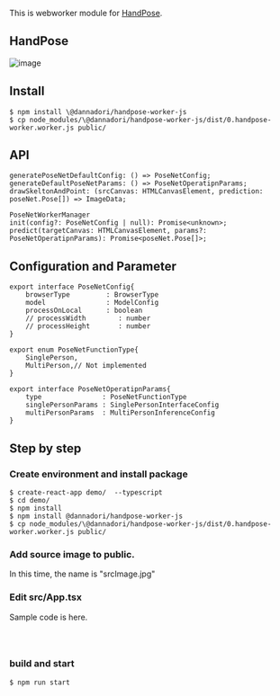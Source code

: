 This is webworker module for [HandPose](https://github.com/tensorflow/tfjs-models/tree/master/handpose).

## HandPose
![image](https://user-images.githubusercontent.com/48346627/95988209-88868300-0e63-11eb-809a-35a52b7f77fe.png)

## Install
```
$ npm install \@dannadori/handpose-worker-js
$ cp node_modules/\@dannadori/handpose-worker-js/dist/0.handpose-worker.worker.js public/
```
## API

```
generatePoseNetDefaultConfig: () => PoseNetConfig;
generateDefaultPoseNetParams: () => PoseNetOperatipnParams;
drawSkeltonAndPoint: (srcCanvas: HTMLCanvasElement, prediction: poseNet.Pose[]) => ImageData;

PoseNetWorkerManager
init(config?: PoseNetConfig | null): Promise<unknown>;
predict(targetCanvas: HTMLCanvasElement, params?: PoseNetOperatipnParams): Promise<poseNet.Pose[]>;

```

## Configuration and Parameter

```
export interface PoseNetConfig{
    browserType         : BrowserType
    model               : ModelConfig
    processOnLocal      : boolean
    // processWidth        : number
    // processHeight       : number
}

export enum PoseNetFunctionType{
    SinglePerson,
    MultiPerson,// Not implemented
}

export interface PoseNetOperatipnParams{
    type               : PoseNetFunctionType
    singlePersonParams : SinglePersonInterfaceConfig
    multiPersonParams  : MultiPersonInferenceConfig
}

```

## Step by step
### Create environment and install package
```
$ create-react-app demo/  --typescript
$ cd demo/
$ npm install
$ npm install @dannadori/handpose-worker-js
$ cp node_modules/\@dannadori/handpose-worker-js/dist/0.handpose-worker.worker.js public/
```

### Add source image to public. 
In this time, the name is "srcImage.jpg"

### Edit src/App.tsx
Sample code is here.

```



```

### build and start

```
$ npm run start
```





